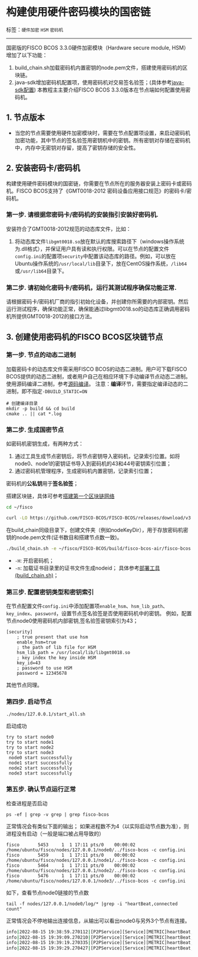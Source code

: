 # 构建使用硬件密码模块的国密链

标签：``硬件加密`` ``HSM`` ``密码机``

---

国密版的FISCO BCOS 3.3.0硬件加密模块（Hardware secure module, HSM）增加了以下功能：
1. build_chain.sh加载密码机内置密钥的node.pem文件，搭建使用密码机的区块链。
2. java-sdk增加密码机配置项，使用密码机对交易签名验签；(具体参考[java-sdk配置](../../sdk/java_sdk/config.md))
本教程主主要介绍FISCO BCOS 3.3.0版本在节点端如何配置使用密码机。

## 1. 节点版本

- 当您的节点需要使用硬件加密模块时，需要在节点配置项设置，来启动密码机加密功能，其中节点的签名验签用密钥机中的密钥。所有密钥对存储在密码机中，内存中无密钥对存留，提高了密钥存储的安全性。

## 2. 安装密码卡/密码机
构建使用硬件密码模块的国密链，你需要在节点所在的服务器安装上密码卡或密码机。FISCO BCOS支持了《GMT0018-2012 密码设备应用接口规范》的密码卡/密码机。

### 第一步. 请根据您密码卡/密码机的安装指引安装好密码机.
安装符合了GMT0018-2012规范的动态库文件，比如：
1. 将动态库文件``libgmt0018.so``放在默认的库搜索路径下（windows操作系统为.dll格式），并保证用户具有读和执行权限。可以在节点的配置文件`config.ini`的配置项`security`中配置该动态库的路径。例如，可以放在Ubuntu操作系统的``/usr/local/lib``目录下，放在CentOS操作系统，``/lib64``或``/usr/lib64``目录下。

### 第二步. 请初始化密码卡/密码机，运行其测试程序确保功能正常.
请根据密码卡/密码机厂商的指引初始化设备，并创建你所需要的内部密钥。然后运行测试程序，确保功能正常，确保能通过libgmt0018.so的动态库正确调用密码机所提供GMT0018-2012的接口方法。

## 3. 创建使用密码机的FISCO BCOS区块链节点
### 第一步. 节点的动态二进制
加载密码卡的动态库文件需采用FISCO BCOS的动态二进制。用户可下载FISCO BCOS提供的动态二进制，或者用户自己在相应环境下手动编译节点动态二进制。使用源码编译二进制，参考[源码编译](../../tutorial/compile_binary.md)。
注意：**编译**环节，需要指定编译动态的二进制，即不指定`-DBUILD_STATIC=ON`
```shell
# 创建编译目录
mkdir -p build && cd build
cmake .. || cat *.log
```

### 第二步. 生成国密节点

如密码机密钥生成，有两种方式：
1. 通过工具生成节点密钥后，将节点密钥导入密码机，记录索引位置。如将node0、node1的密钥证书导入到密码机的43和44号密钥索引位置；
2. 通过密码机管理程序，生成密码机内置密钥，记录索引位置；

密码机的**公私钥**用于**签名验签**；

搭建区块链，具体可参考[搭建第一个区块链网络](../../quick_start/air_installation.md)
```bash
cd ~/fisco

curl -LO https://github.com/FISCO-BCOS/FISCO-BCOS/releases/download/v3.4.0/build_chain.sh && chmod u+x build_chain.sh
```
在build_chain同级目录下，创建文件夹（例如nodeKeyDir），用于存放密码机密钥的node.pem文件(证书数目和搭建节点数一致)。
```bash
./build_chain.sh -e ~/fisco/FISCO-BCOS/build/fisco-bcos-air/fisco-bcos -p 30300,20200 -l 127.0.0.1:4 -s -H -n nodeKeyDir/
```
- `-H`: 开启密码机；
- `-n`: 加载证书目录里的证书文件生成nodeid；
具体参考[部署工具(build_chain.sh)](./build_chain.md)；

### 第三步. 配置密钥类型和密钥索引
在节点配置文件`config.ini`中添加配置项`enable_hsm`、`hsm_lib_path`、`key_index`、`password`，设置节点签名验签是否使用密码机中的密钥。
例如，配置节点node0使用密码机内部密钥,签名验签密钥索引为43；
```
[security]
    ; true present that use hsm
    enable_hsm=true
    ; the path of lib file for HSM
    hsm_lib_path = /usr/local/lib/libgmt0018.so
    ; key index the key inside HSM
    key_id=43
    ; password to use HSM
    password = 12345678
```
其他节点同理。

### 第四步. 启动节点
```shell
./nodes/127.0.0.1/start_all.sh 
```
启动成功
```shell
try to start node0
try to start node1
try to start node2
try to start node3
 node0 start successfully
 node1 start successfully
 node2 start successfully
 node3 start successfully
 ```

 ### 第五步. 确认节点运行正常
 检查进程是否启动

```shell
ps -ef | grep -v grep | grep fisco-bcos
```

正常情况会有类似下面的输出；
如果进程数不为4（以实际启动节点数为准），则进程没有启动（一般是端口被占用导致的）

```shell
fisco       5453     1  1 17:11 pts/0    00:00:02 /home/ubuntu/fisco/nodes/127.0.0.1/node0/../fisco-bcos -c config.ini
fisco       5459     1  1 17:11 pts/0    00:00:02 /home/ubuntu/fisco/nodes/127.0.0.1/node1/../fisco-bcos -c config.ini
fisco       5464     1  1 17:11 pts/0    00:00:02 /home/ubuntu/fisco/nodes/127.0.0.1/node2/../fisco-bcos -c config.ini
fisco       5476     1  1 17:11 pts/0    00:00:02 /home/ubuntu/fisco/nodes/127.0.0.1/node3/../fisco-bcos -c config.ini
```

如下，查看节点node0链接的节点数

```shell
tail -f nodes/127.0.0.1/node0/log/* |grep -i "heartBeat,connected count"
```

正常情况会不停地输出连接信息，从输出可以看出node0与另外3个节点有连接。
```bash
info|2022-08-15 19:38:59.270112|[P2PService][Service][METRIC]heartBeat,connected count=3
info|2022-08-15 19:39:09.270210|[P2PService][Service][METRIC]heartBeat,connected count=3
info|2022-08-15 19:39:19.270335|[P2PService][Service][METRIC]heartBeat,connected count=3
info|2022-08-15 19:39:29.270427|[P2PService][Service][METRIC]heartBeat,connected count=3
```